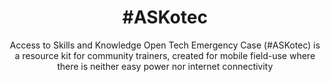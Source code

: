 ---
title: '#ASKotec'
subtitle: Access to Skills and Knowledge Open Tech Emergency Case (#ASKotec) is a resource kit for community trainers, created for mobile field-use where there is neither easy power nor internet connectivity
thumbnail: assets/img/tools/askotec.png
link: https://askotec.asknet.community/
---